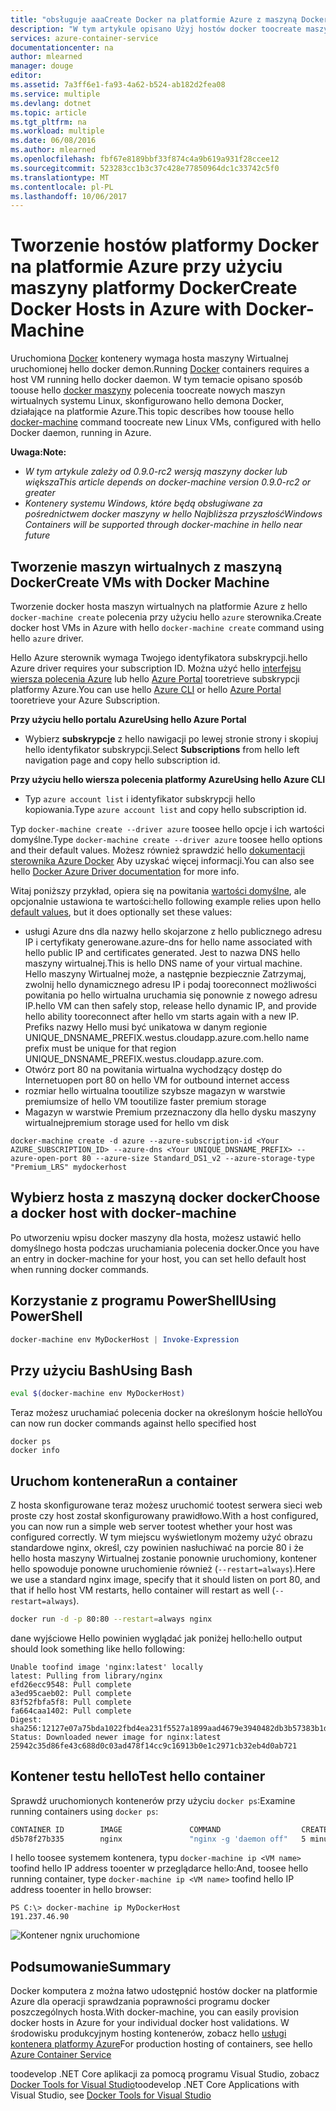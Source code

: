 ```yaml
---
title: "obsługuje aaaCreate Docker na platformie Azure z maszyną Docker | Dokumentacja firmy Microsoft"
description: "W tym artykule opisano Użyj hostów docker toocreate maszyny Docker na platformie Azure."
services: azure-container-service
documentationcenter: na
author: mlearned
manager: douge
editor: 
ms.assetid: 7a3ff6e1-fa93-4a62-b524-ab182d2fea08
ms.service: multiple
ms.devlang: dotnet
ms.topic: article
ms.tgt_pltfrm: na
ms.workload: multiple
ms.date: 06/08/2016
ms.author: mlearned
ms.openlocfilehash: fbf67e8189bbf33f874c4a9b619a931f28ccee12
ms.sourcegitcommit: 523283cc1b3c37c428e77850964dc1c33742c5f0
ms.translationtype: MT
ms.contentlocale: pl-PL
ms.lasthandoff: 10/06/2017
---
```

# <a name="create-docker-hosts-in-azure-with-docker-machine"></a><span data-ttu-id="6abd0-103">Tworzenie hostów platformy Docker na platformie Azure przy użyciu maszyny platformy Docker</span><span class="sxs-lookup"><span data-stu-id="6abd0-103">Create Docker Hosts in Azure with Docker-Machine</span></span>
<span data-ttu-id="6abd0-104">Uruchomiona [Docker](https://www.docker.com/) kontenery wymaga hosta maszyny Wirtualnej uruchomionej hello docker demon.</span><span class="sxs-lookup"><span data-stu-id="6abd0-104">Running [Docker](https://www.docker.com/) containers requires a host VM running hello docker daemon.</span></span>
<span data-ttu-id="6abd0-105">W tym temacie opisano sposób toouse hello [docker maszyny](https://docs.docker.com/machine/) polecenia toocreate nowych maszyn wirtualnych systemu Linux, skonfigurowano hello demona Docker, działające na platformie Azure.</span><span class="sxs-lookup"><span data-stu-id="6abd0-105">This topic describes how toouse hello [docker-machine](https://docs.docker.com/machine/) command toocreate new Linux VMs, configured with hello Docker daemon, running in Azure.</span></span> 

<span data-ttu-id="6abd0-106">**Uwaga:**</span><span class="sxs-lookup"><span data-stu-id="6abd0-106">**Note:**</span></span> 

* <span data-ttu-id="6abd0-107">*W tym artykule zależy od 0.9.0-rc2 wersją maszyny docker lub większa*</span><span class="sxs-lookup"><span data-stu-id="6abd0-107">*This article depends on docker-machine version 0.9.0-rc2 or greater*</span></span>
* <span data-ttu-id="6abd0-108">*Kontenery systemu Windows, które będą obsługiwane za pośrednictwem docker maszyny w hello Najbliższa przyszłość*</span><span class="sxs-lookup"><span data-stu-id="6abd0-108">*Windows Containers will be supported through docker-machine in hello near future*</span></span>

## <a name="create-vms-with-docker-machine"></a><span data-ttu-id="6abd0-109">Tworzenie maszyn wirtualnych z maszyną Docker</span><span class="sxs-lookup"><span data-stu-id="6abd0-109">Create VMs with Docker Machine</span></span>
<span data-ttu-id="6abd0-110">Tworzenie docker hosta maszyn wirtualnych na platformie Azure z hello `docker-machine create` polecenia przy użyciu hello `azure` sterownika.</span><span class="sxs-lookup"><span data-stu-id="6abd0-110">Create docker host VMs in Azure with hello `docker-machine create` command using hello `azure` driver.</span></span> 

<span data-ttu-id="6abd0-111">Hello Azure sterownik wymaga Twojego identyfikatora subskrypcji.</span><span class="sxs-lookup"><span data-stu-id="6abd0-111">hello Azure driver requires your subscription ID.</span></span> <span data-ttu-id="6abd0-112">Można użyć hello [interfejsu wiersza polecenia Azure](cli-install-nodejs.md) lub hello [Azure Portal](https://portal.azure.com) tooretrieve subskrypcji platformy Azure.</span><span class="sxs-lookup"><span data-stu-id="6abd0-112">You can use hello [Azure CLI](cli-install-nodejs.md) or hello [Azure Portal](https://portal.azure.com) tooretrieve your Azure Subscription.</span></span> 

<span data-ttu-id="6abd0-113">**Przy użyciu hello portalu Azure**</span><span class="sxs-lookup"><span data-stu-id="6abd0-113">**Using hello Azure Portal**</span></span>

* <span data-ttu-id="6abd0-114">Wybierz **subskrypcje** z hello nawigacji po lewej stronie strony i skopiuj hello identyfikator subskrypcji.</span><span class="sxs-lookup"><span data-stu-id="6abd0-114">Select **Subscriptions** from hello left navigation page and copy hello subscription id.</span></span>

<span data-ttu-id="6abd0-115">**Przy użyciu hello wiersza polecenia platformy Azure**</span><span class="sxs-lookup"><span data-stu-id="6abd0-115">**Using hello Azure CLI**</span></span>

* <span data-ttu-id="6abd0-116">Typ ```azure account list``` i identyfikator subskrypcji hello kopiowania.</span><span class="sxs-lookup"><span data-stu-id="6abd0-116">Type ```azure account list``` and copy hello subscription id.</span></span>

<span data-ttu-id="6abd0-117">Typ `docker-machine create --driver azure` toosee hello opcje i ich wartości domyślne.</span><span class="sxs-lookup"><span data-stu-id="6abd0-117">Type `docker-machine create --driver azure` toosee hello options and their default values.</span></span>
<span data-ttu-id="6abd0-118">Możesz również sprawdzić hello [dokumentacji sterownika Azure Docker](https://docs.docker.com/machine/drivers/azure/) Aby uzyskać więcej informacji.</span><span class="sxs-lookup"><span data-stu-id="6abd0-118">You can also see hello [Docker Azure Driver documentation](https://docs.docker.com/machine/drivers/azure/) for more info.</span></span> 

<span data-ttu-id="6abd0-119">Witaj poniższy przykład, opiera się na powitania [wartości domyślne](https://github.com/docker/machine/blob/master/drivers/azure/azure.go#L22), ale opcjonalnie ustawiona te wartości:</span><span class="sxs-lookup"><span data-stu-id="6abd0-119">hello following example relies upon hello [default values](https://github.com/docker/machine/blob/master/drivers/azure/azure.go#L22), but it does optionally set these values:</span></span> 

* <span data-ttu-id="6abd0-120">usługi Azure dns dla nazwy hello skojarzone z hello publicznego adresu IP i certyfikaty generowane.</span><span class="sxs-lookup"><span data-stu-id="6abd0-120">azure-dns for hello name associated with hello public IP and certificates generated.</span></span> <span data-ttu-id="6abd0-121">Jest to nazwa DNS hello maszyny wirtualnej.</span><span class="sxs-lookup"><span data-stu-id="6abd0-121">This is hello DNS name of your virtual machine.</span></span> <span data-ttu-id="6abd0-122">Hello maszyny Wirtualnej może, a następnie bezpiecznie Zatrzymaj, zwolnij hello dynamicznego adresu IP i podaj tooreconnect możliwości powitania po hello wirtualna uruchamia się ponownie z nowego adresu IP.</span><span class="sxs-lookup"><span data-stu-id="6abd0-122">hello VM can then safely stop, release hello dynamic IP, and provide hello ability tooreconnect after hello vm starts again with a new IP.</span></span> <span data-ttu-id="6abd0-123">Prefiks nazwy Hello musi być unikatowa w danym regionie UNIQUE_DNSNAME_PREFIX.westus.cloudapp.azure.com.</span><span class="sxs-lookup"><span data-stu-id="6abd0-123">hello name prefix must be unique for that region  UNIQUE_DNSNAME_PREFIX.westus.cloudapp.azure.com.</span></span>
* <span data-ttu-id="6abd0-124">Otwórz port 80 na powitania wirtualna wychodzący dostęp do Internetu</span><span class="sxs-lookup"><span data-stu-id="6abd0-124">open port 80 on hello VM for outbound internet access</span></span>
* <span data-ttu-id="6abd0-125">rozmiar hello wirtualna tooutilize szybsze magazyn w warstwie premium</span><span class="sxs-lookup"><span data-stu-id="6abd0-125">size of hello VM tooutilize faster premium storage</span></span>
* <span data-ttu-id="6abd0-126">Magazyn w warstwie Premium przeznaczony dla hello dysku maszyny wirtualnej</span><span class="sxs-lookup"><span data-stu-id="6abd0-126">premium storage used for hello vm disk</span></span>

```
docker-machine create -d azure --azure-subscription-id <Your AZURE_SUBSCRIPTION_ID> --azure-dns <Your UNIQUE_DNSNAME_PREFIX> --azure-open-port 80 --azure-size Standard_DS1_v2 --azure-storage-type "Premium_LRS" mydockerhost 
```

## <a name="choose-a-docker-host-with-docker-machine"></a><span data-ttu-id="6abd0-127">Wybierz hosta z maszyną docker docker</span><span class="sxs-lookup"><span data-stu-id="6abd0-127">Choose a docker host with docker-machine</span></span>
<span data-ttu-id="6abd0-128">Po utworzeniu wpisu docker maszyny dla hosta, możesz ustawić hello domyślnego hosta podczas uruchamiania polecenia docker.</span><span class="sxs-lookup"><span data-stu-id="6abd0-128">Once you have an entry in docker-machine for your host, you can set hello default host when running docker commands.</span></span>

## <a name="using-powershell"></a><span data-ttu-id="6abd0-129">Korzystanie z programu PowerShell</span><span class="sxs-lookup"><span data-stu-id="6abd0-129">Using PowerShell</span></span>
```powershell
docker-machine env MyDockerHost | Invoke-Expression 
```

## <a name="using-bash"></a><span data-ttu-id="6abd0-130">Przy użyciu Bash</span><span class="sxs-lookup"><span data-stu-id="6abd0-130">Using Bash</span></span>
```bash
eval $(docker-machine env MyDockerHost)
```

<span data-ttu-id="6abd0-131">Teraz możesz uruchamiać polecenia docker na określonym hoście hello</span><span class="sxs-lookup"><span data-stu-id="6abd0-131">You can now run docker commands against hello specified host</span></span>

```
docker ps
docker info
```

## <a name="run-a-container"></a><span data-ttu-id="6abd0-132">Uruchom kontenera</span><span class="sxs-lookup"><span data-stu-id="6abd0-132">Run a container</span></span>
<span data-ttu-id="6abd0-133">Z hosta skonfigurowane teraz możesz uruchomić tootest serwera sieci web proste czy host został skonfigurowany prawidłowo.</span><span class="sxs-lookup"><span data-stu-id="6abd0-133">With a host configured, you can now run a simple web server tootest whether your host was configured correctly.</span></span>
<span data-ttu-id="6abd0-134">W tym miejscu wyświetlonym możemy użyć obrazu standardowe nginx, określ, czy powinien nasłuchiwać na porcie 80 i że hello hosta maszyny Wirtualnej zostanie ponownie uruchomiony, kontener hello spowoduje ponowne uruchomienie również (`--restart=always`).</span><span class="sxs-lookup"><span data-stu-id="6abd0-134">Here we use a standard nginx image, specify that it should listen on port 80, and that if hello host VM restarts, hello container will restart as well (`--restart=always`).</span></span> 

```bash
docker run -d -p 80:80 --restart=always nginx
```

<span data-ttu-id="6abd0-135">dane wyjściowe Hello powinien wyglądać jak poniżej hello:</span><span class="sxs-lookup"><span data-stu-id="6abd0-135">hello output should look something like hello following:</span></span>

```
Unable toofind image 'nginx:latest' locally
latest: Pulling from library/nginx
efd26ecc9548: Pull complete
a3ed95caeb02: Pull complete
83f52fbfa5f8: Pull complete
fa664caa1402: Pull complete
Digest: sha256:12127e07a75bda1022fbd4ea231f5527a1899aad4679e3940482db3b57383b1d
Status: Downloaded newer image for nginx:latest
25942c35d86fe43c688d0c03ad478f14cc9c16913b0e1c2971cb32eb4d0ab721
```

## <a name="test-hello-container"></a><span data-ttu-id="6abd0-136">Kontener testu hello</span><span class="sxs-lookup"><span data-stu-id="6abd0-136">Test hello container</span></span>
<span data-ttu-id="6abd0-137">Sprawdź uruchomionych kontenerów przy użyciu `docker ps`:</span><span class="sxs-lookup"><span data-stu-id="6abd0-137">Examine running containers using `docker ps`:</span></span>

```bash
CONTAINER ID        IMAGE               COMMAND                  CREATED             STATUS              PORTS                         NAMES
d5b78f27b335        nginx               "nginx -g 'daemon off"   5 minutes ago       Up 5 minutes        0.0.0.0:80->80/tcp, 443/tcp   goofy_mahavira
```

<span data-ttu-id="6abd0-138">I hello toosee systemem kontenera, typu `docker-machine ip <VM name>` toofind hello IP address tooenter w przeglądarce hello:</span><span class="sxs-lookup"><span data-stu-id="6abd0-138">And, toosee hello running container, type `docker-machine ip <VM name>` toofind hello IP address tooenter in hello browser:</span></span>

```
PS C:\> docker-machine ip MyDockerHost
191.237.46.90
```

![Kontener ngnix uruchomione](./media/vs-azure-tools-docker-machine-azure-config/nginxsuccess.png)

## <a name="summary"></a><span data-ttu-id="6abd0-140">Podsumowanie</span><span class="sxs-lookup"><span data-stu-id="6abd0-140">Summary</span></span>
<span data-ttu-id="6abd0-141">Docker komputera z można łatwo udostępnić hostów docker na platformie Azure dla operacji sprawdzania poprawności programu docker poszczególnych hosta.</span><span class="sxs-lookup"><span data-stu-id="6abd0-141">With docker-machine, you can easily provision docker hosts in Azure for your individual docker host validations.</span></span>
<span data-ttu-id="6abd0-142">W środowisku produkcyjnym hosting kontenerów, zobacz hello [usługi kontenera platformy Azure](http://aka.ms/AzureContainerService)</span><span class="sxs-lookup"><span data-stu-id="6abd0-142">For production hosting of containers, see hello [Azure Container Service](http://aka.ms/AzureContainerService)</span></span>

<span data-ttu-id="6abd0-143">toodevelop .NET Core aplikacji za pomocą programu Visual Studio, zobacz [Docker Tools for Visual Studio](http://aka.ms/DockerToolsForVS)</span><span class="sxs-lookup"><span data-stu-id="6abd0-143">toodevelop .NET Core Applications with Visual Studio, see [Docker Tools for Visual Studio](http://aka.ms/DockerToolsForVS)</span></span>

